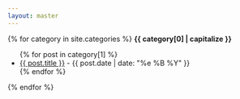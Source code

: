 ```yaml
---
layout: master
---
```


{% for category in site.categories %}
<b>{{ category[0] | capitalize }}</b>
<ul>
{% for post in category[1] %}
<li><a href="{{ post.url }}">{{ post.title }}</a> - <time>{{ post.date | date: "%e %B %Y" }}</time></li>
{% endfor %}
</ul>
{% endfor %}
